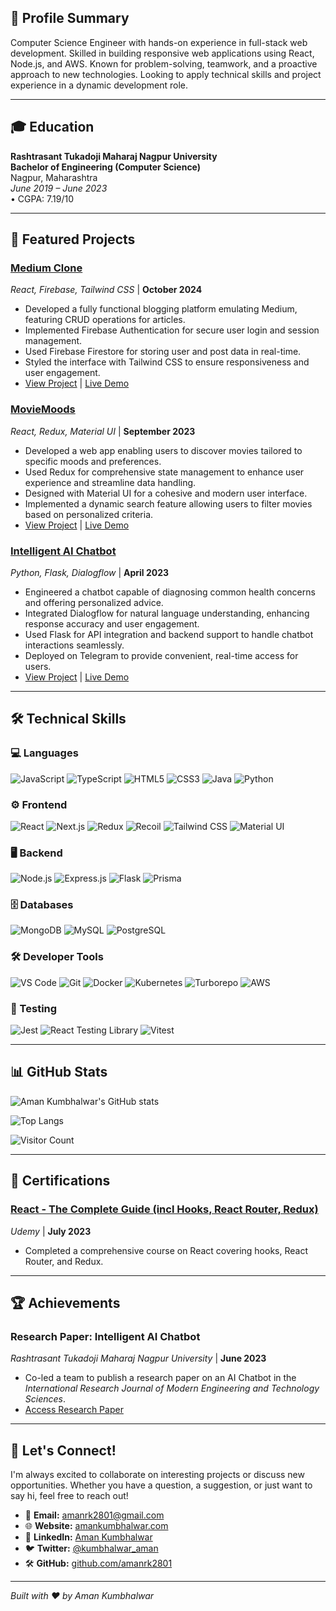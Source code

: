 ## 🌟 Profile Summary

Computer Science Engineer with hands-on experience in full-stack web development. Skilled in building responsive web applications using React, Node.js, and AWS. Known for problem-solving, teamwork, and a proactive approach to new technologies. Looking to apply technical skills and project experience in a dynamic development role.

---

## 🎓 Education

**Rashtrasant Tukadoji Maharaj Nagpur University**  
**Bachelor of Engineering (Computer Science)**  
Nagpur, Maharashtra  
*June 2019 – June 2023*  
• CGPA: 7.19/10

---

## 🚀 Featured Projects

### [Medium Clone](https://github.com/amanrk2801/medium-clone)
*React, Firebase, Tailwind CSS* | **October 2024**

- Developed a fully functional blogging platform emulating Medium, featuring CRUD operations for articles.
- Implemented Firebase Authentication for secure user login and session management.
- Used Firebase Firestore for storing user and post data in real-time.
- Styled the interface with Tailwind CSS to ensure responsiveness and user engagement.
- [View Project](https://github.com/amanrk2801/medium-clone) | [Live Demo](https://medium-clone-demo.com)

### [MovieMoods](https://github.com/amanrk2801/moviemoods)
*React, Redux, Material UI* | **September 2023**

- Developed a web app enabling users to discover movies tailored to specific moods and preferences.
- Used Redux for comprehensive state management to enhance user experience and streamline data handling.
- Designed with Material UI for a cohesive and modern user interface.
- Implemented a dynamic search feature allowing users to filter movies based on personalized criteria.
- [View Project](https://github.com/amanrk2801/moviemoods) | [Live Demo](https://moviemoods-demo.com)

### [Intelligent AI Chatbot](https://github.com/amanrk2801/intelligent-ai-chatbot)
*Python, Flask, Dialogflow* | **April 2023**

- Engineered a chatbot capable of diagnosing common health concerns and offering personalized advice.
- Integrated Dialogflow for natural language understanding, enhancing response accuracy and user engagement.
- Used Flask for API integration and backend support to handle chatbot interactions seamlessly.
- Deployed on Telegram to provide convenient, real-time access for users.
- [View Project](https://github.com/amanrk2801/intelligent-ai-chatbot) | [Live Demo](https://t.me/your-chatbot-link)

---

## 🛠️ Technical Skills

### 💻 Languages
![JavaScript](https://img.shields.io/badge/-JavaScript-F7DF1E?style=flat-square&logo=javascript&logoColor=black)
![TypeScript](https://img.shields.io/badge/-TypeScript-007ACC?style=flat-square&logo=typescript&logoColor=white)
![HTML5](https://img.shields.io/badge/-HTML5-E34F26?style=flat-square&logo=html5&logoColor=white)
![CSS3](https://img.shields.io/badge/-CSS3-1572B6?style=flat-square&logo=css3&logoColor=white)
![Java](https://img.shields.io/badge/-Java-007396?style=flat-square&logo=java&logoColor=white)
![Python](https://img.shields.io/badge/-Python-3776AB?style=flat-square&logo=python&logoColor=white)

### ⚙️ Frontend
![React](https://img.shields.io/badge/-React-61DAFB?style=flat-square&logo=react&logoColor=black)
![Next.js](https://img.shields.io/badge/-Next.js-000000?style=flat-square&logo=next.js&logoColor=white)
![Redux](https://img.shields.io/badge/-Redux-764ABC?style=flat-square&logo=redux&logoColor=white)
![Recoil](https://img.shields.io/badge/-Recoil-3075C6?style=flat-square&logo=recoil&logoColor=white)
![Tailwind CSS](https://img.shields.io/badge/-Tailwind%20CSS-38B2AC?style=flat-square&logo=tailwind-css&logoColor=white)
![Material UI](https://img.shields.io/badge/-Material%20UI-0081CB?style=flat-square&logo=material-ui&logoColor=white)

### 🖥️ Backend
![Node.js](https://img.shields.io/badge/-Node.js-339933?style=flat-square&logo=node.js&logoColor=white)
![Express.js](https://img.shields.io/badge/-Express.js-000000?style=flat-square&logo=express&logoColor=white)
![Flask](https://img.shields.io/badge/-Flask-000000?style=flat-square&logo=flask&logoColor=white)
![Prisma](https://img.shields.io/badge/-Prisma-2D3748?style=flat-square&logo=prisma&logoColor=white)

### 🗄️ Databases
![MongoDB](https://img.shields.io/badge/-MongoDB-47A248?style=flat-square&logo=mongodb&logoColor=white)
![MySQL](https://img.shields.io/badge/-MySQL-4479A1?style=flat-square&logo=mysql&logoColor=white)
![PostgreSQL](https://img.shields.io/badge/-PostgreSQL-336791?style=flat-square&logo=postgresql&logoColor=white)

### 🛠️ Developer Tools
![VS Code](https://img.shields.io/badge/-VS%20Code-007ACC?style=flat-square&logo=visual-studio-code&logoColor=white)
![Git](https://img.shields.io/badge/-Git-F05032?style=flat-square&logo=git&logoColor=white)
![Docker](https://img.shields.io/badge/-Docker-2496ED?style=flat-square&logo=docker&logoColor=white)
![Kubernetes](https://img.shields.io/badge/-Kubernetes-326CE5?style=flat-square&logo=kubernetes&logoColor=white)
![Turborepo](https://img.shields.io/badge/-Turborepo-282C34?style=flat-square&logo=turborepo&logoColor=white)
![AWS](https://img.shields.io/badge/-AWS-FF9900?style=flat-square&logo=amazon-aws&logoColor=white)

### 🧪 Testing
![Jest](https://img.shields.io/badge/-Jest-C21325?style=flat-square&logo=jest&logoColor=white)
![React Testing Library](https://img.shields.io/badge/-React%20Testing%20Library-20232A?style=flat-square&logo=testing-library&logoColor=white)
![Vitest](https://img.shields.io/badge/-Vitest-6E4C13?style=flat-square&logo=vitest&logoColor=white)

---

## 📊 GitHub Stats

![Aman Kumbhalwar's GitHub stats](https://github-readme-stats.vercel.app/api?username=amanrk2801&show_icons=true&theme=radical)

![Top Langs](https://github-readme-stats.vercel.app/api/top-langs/?username=amanrk2801&layout=compact&theme=radical)

<!-- Visitor Counter -->
![Visitor Count](https://profile-counter.glitch.me/amanrk2801/count.svg)

---

## 📜 Certifications

### [React - The Complete Guide (incl Hooks, React Router, Redux)](https://www.udemy.com/certificate/your-certificate-link)
*Udemy* | **July 2023**

- Completed a comprehensive course on React covering hooks, React Router, and Redux.

---

## 🏆 Achievements

### **Research Paper: Intelligent AI Chatbot**
*Rashtrasant Tukadoji Maharaj Nagpur University* | **June 2023**

- Co-led a team to publish a research paper on an AI Chatbot in the *International Research Journal of Modern Engineering and Technology Sciences*.
- [Access Research Paper](https://link-to-your-research-paper.com)

---

## 🤝 Let's Connect!

I'm always excited to collaborate on interesting projects or discuss new opportunities. Whether you have a question, a suggestion, or just want to say hi, feel free to reach out!

- 📧 **Email:** [amanrk2801@gmail.com](mailto:amanrk2801@gmail.com)
- 🌐 **Website:** [amankumbhalwar.com](https://amankumbhalwar.com/)
- 💼 **LinkedIn:** [Aman Kumbhalwar](https://www.linkedin.com/in/amanrk2801/)
- 🐦 **Twitter:** [@kumbhalwar_aman](https://twitter.com/kumbhalwar_aman)
- 🛠️ **GitHub:** [github.com/amanrk2801](https://github.com/amanrk2801)

---

<!-- Footer -->
*Built with ❤️ by Aman Kumbhalwar*

